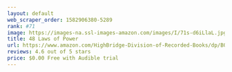 ```yaml
---
layout: default 
﻿web_scraper_order: 1582906380-5289
rank: #71
image: https://images-na.ssl-images-amazon.com/images/I/71s-d6iLlaL.jpg
title: 48 Laws of Power
url: https://www.amazon.com/HighBridge-Division-of-Recorded-Books/dp/B00X0TKUS0/ref=zg_mw_audible_71?_encoding=UTF8&psc=1&refRID=8A6QF3909XK0JHQBT5YX
reviews: 4.6 out of 5 stars
price: $0.00 Free with Audible trial
---
```


